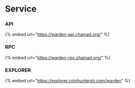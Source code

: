 # Service

### API

{% embed url="https://warden-api.chainad.org/" %}

### RPC

{% embed url="https://warden-rpc.chainad.org/" %}

### EXPLORER

{% embed url="https://explorer.coinhunterstr.com/warden" %}
